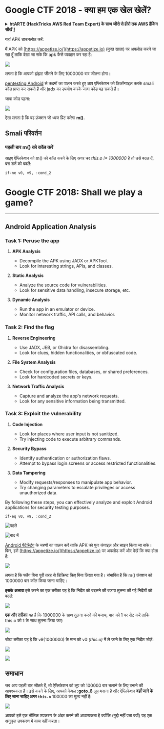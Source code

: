 # Google CTF 2018 - क्या हम एक खेल खेलें?

<details>

<summary><strong>htARTE (HackTricks AWS Red Team Expert) के साथ जीरो से हीरो तक AWS हैकिंग सीखें</strong> <a href="https://training.hacktricks.xyz/courses/arte"><strong>!</strong></a></summary>

HackTricks का समर्थन करने के अन्य तरीके:

* यदि आप अपनी **कंपनी का विज्ञापन HackTricks में देखना चाहते हैं** या **HackTricks को PDF में डाउनलोड करना चाहते हैं** तो [**सब्सक्रिप्शन प्लान्स**](https://github.com/sponsors/carlospolop) देखें!
* [**आधिकारिक PEASS और HackTricks स्वैग**](https://peass.creator-spring.com) प्राप्त करें
* हमारे विशेष [**NFTs**](https://opensea.io/collection/the-peass-family) कलेक्शन, [**The PEASS Family**](https://opensea.io/collection/the-peass-family) खोजें
* **शामिल हों** 💬 [**डिस्कॉर्ड समूह**](https://discord.gg/hRep4RUj7f) या [**टेलीग्राम समूह**](https://t.me/peass) या हमें **ट्विटर** 🐦 [**@carlospolopm**](https://twitter.com/hacktricks_live)** पर फॉलो** करें।
* **अपने हैकिंग ट्रिक्स साझा करें, HackTricks** और [**HackTricks Cloud**](https://github.com/carlospolop/hacktricks-cloud) github repos में PRs सबमिट करके।

</details>

यहां APK डाउनलोड करें:

मैं APK को [https://appetize.io/](https://appetize.io) (मुफ्त खाता) पर अपलोड करने जा रहा हूँ ताकि देखा जा सके कि apk कैसे व्यवहार कर रहा है:

![](<../../.gitbook/assets/image (46).png>)

लगता है कि आपको झंझट जीतने के लिए 1000000 बार जीतना होगा।

[pentesting Android](./) से कदमों का पालन करते हुए आप एप्लिकेशन को डिकॉम्पाइल करके smali कोड प्राप्त कर सकते हैं और jadx का उपयोग करके जावा कोड पढ़ सकते हैं।

जावा कोड पढ़ना:

![](<../../.gitbook/assets/image (47).png>)

ऐसा लगता है कि वह फ़ंक्शन जो ध्वज प्रिंट करेगा **m().**

## **Smali परिवर्तन**

### **पहली बार m() को कॉल करें**

आइए ऐप्लिकेशन को m() को कॉल करने के लिए अगर चर _this.o != 1000000_ है तो उसे बदल दें, बस शर्त को बदलें:
```
if-ne v0, v9, :cond_2
```
# Google CTF 2018: Shall we play a game?

---

## Android Application Analysis

### Task 1: Peruse the app

1. **APK Analysis**
   - Decompile the APK using JADX or APKTool.
   - Look for interesting strings, APIs, and classes.

2. **Static Analysis**
   - Analyze the source code for vulnerabilities.
   - Look for sensitive data handling, insecure storage, etc.

3. **Dynamic Analysis**
   - Run the app in an emulator or device.
   - Monitor network traffic, API calls, and behavior.

### Task 2: Find the flag

1. **Reverse Engineering**
   - Use JADX, JEB, or Ghidra for disassembling.
   - Look for clues, hidden functionalities, or obfuscated code.

2. **File System Analysis**
   - Check for configuration files, databases, or shared preferences.
   - Look for hardcoded secrets or keys.

3. **Network Traffic Analysis**
   - Capture and analyze the app's network requests.
   - Look for any sensitive information being transmitted.

### Task 3: Exploit the vulnerability

1. **Code Injection**
   - Look for places where user input is not sanitized.
   - Try injecting code to execute arbitrary commands.

2. **Security Bypass**
   - Identify authentication or authorization flaws.
   - Attempt to bypass login screens or access restricted functionalities.

3. **Data Tampering**
   - Modify requests/responses to manipulate app behavior.
   - Try changing parameters to escalate privileges or access unauthorized data.

By following these steps, you can effectively analyze and exploit Android applications for security testing purposes.
```
if-eq v0, v9, :cond_2
```
![पहले](<../../.gitbook/assets/image (48).png>)

![बाद में](<../../.gitbook/assets/image (49).png>)

[Android पेंटेस्टिंग](./) के चरणों का पालन करें ताकि APK को पुनः कंपाइल और साइन किया जा सके। फिर, इसे [https://appetize.io/](https://appetize.io) पर अपलोड करें और देखें कि क्या होता है:

![](<../../.gitbook/assets/image (50).png>)

लगता है कि फ्लैग बिना पूरी तरह से डिक्रिप्ट किए बिना लिखा गया है। संभावित है कि m() फ़ंक्शन को 1000000 बार कॉल किया जाना चाहिए।

**इसके अलावा** इसे करने का एक तरीका यह है कि निर्देश को बदलने की बजाय तुलना की गई निर्देशों को बदलें:

![](<../../.gitbook/assets/image (55).png>)

**एक और तरीका** यह है कि 1000000 के साथ तुलना करने की बजाय, मान को 1 पर सेट करें ताकि this.o को 1 के साथ तुलना किया जाए:

![](<../../.gitbook/assets/image (57).png>)

चौथा तरीका यह है कि v9(1000000) के मान को v0 _(this.o)_ में ले जाने के लिए एक निर्देश जोड़ें:

![](<../../.gitbook/assets/image (58).png>)

![](<../../.gitbook/assets/image (52).png>)

## समाधान

जब आप पहली बार जीतते हैं, तो ऐप्लिकेशन को लूप को 100000 बार चलाने के लिए बनाने की आवश्यकता है। इसे करने के लिए, आपको केवल **:goto\_6** लूप बनाना है और ऐप्लिकेशन **वहाँ जाने के लिए जाना चाहिए अगर `this.o`** 100000 का मूल्य नहीं है\:

![](<../../.gitbook/assets/image (59).png>)

आपको इसे एक भौतिक उपकरण के अंदर करने की आवश्यकता है क्योंकि (मुझे नहीं पता क्यों) यह एक अनुकृत उपकरण में काम नहीं करता।
